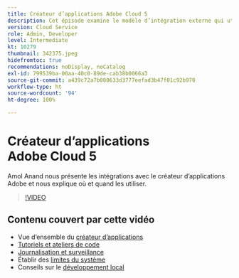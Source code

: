 ```yaml
---
title: Créateur d’applications Adobe Cloud 5
description: Cet épisode examine le modèle d’intégration externe qui utilise le créateur d’applications Adobe.
version: Cloud Service
role: Admin, Developer
level: Intermediate
kt: 10279
thumbnail: 342375.jpeg
hidefromtoc: true
recommendations: noDisplay, noCatalog
exl-id: 799539ba-00aa-40c0-89de-cab38b0066a3
source-git-commit: a439c72a7b080633d3777eefad3b47f01c92b970
workflow-type: ht
source-wordcount: '94'
ht-degree: 100%

---
```


# Créateur d’applications Adobe Cloud 5

Amol Anand nous présente les intégrations avec le créateur d’applications Adobe et nous explique où et quand les utiliser.

>[!VIDEO](https://video.tv.adobe.com/v/342375?quality=12&learn=on)

## Contenu couvert par cette vidéo

+ Vue d’ensemble du [créateur d’applications](https://developer.adobe.com/app-builder/docs/overview/)
+ [Tutoriels et ateliers de code](https://developer.adobe.com/app-builder/docs/resources/)
+ [Journalisation et surveillance](https://adobedocs.github.io/adobeio-runtime/guides/logging_monitoring.html#retrieving-activations-for-blocking-successful-calls)
+ Établir des [limites du système](https://adobedocs.github.io/adobeio-runtime/guides/system_settings.html)
+ Conseils sur le [développement local](https://developer.adobe.com/app-builder/docs/resources/debugging/)
